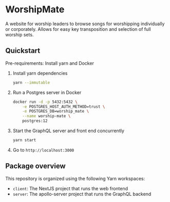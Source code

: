 # WorshipMate

A website for worship leaders to browse songs for worshipping individually or
corporately. Allows for easy key transposition and selection of full worship
sets.

## Quickstart

Pre-requirements: Install yarn and Docker

1. Install yarn dependencies

   ```bash
   yarn --immutable
   ```

1. Run a Postgres server in Docker

   ```bash
   docker run -d -p 5432:5432 \
       -e POSTGRES_HOST_AUTH_METHOD=trust \
       -e POSTGRES_DB=worship_mate \
       --name worship-mate \
       postgres:12
   ```

1. Start the GraphQL server and front end concurrently

   ```bash
   yarn start
   ```

1. Go to `http://localhost:3000`

## Package overview

This repository is organized using the following Yarn workspaces:

- `client`: The NextJS project that runs the web frontend
- `server`: The apollo-server project that runs the GraphQL backend
